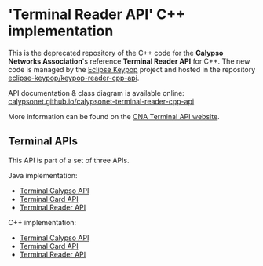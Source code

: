 # 'Terminal Reader API' C++ implementation

This is the deprecated repository of the C++ code for the **Calypso Networks Association**'s reference **Terminal Reader API** for C++.
The new code is managed by the [Eclipse Keypop](https://keypop.org/) project and hosted in the repository [eclipse-keypop/keypop-reader-cpp-api](https://github.com/eclipse-keypop/keypop-reader-cpp-api/).

API documentation & class diagram is available online: [calypsonet.github.io/calypsonet-terminal-reader-cpp-api](https://calypsonet.github.io/calypsonet-terminal-reader-cpp-api)

More information can be found on the [CNA Terminal API website](https://terminal-api.calypsonet.org/).

## Terminal APIs

This API is part of a set of three APIs.

Java implementation:
* [Terminal Calypso API](https://github.com/calypsonet/calypsonet-terminal-calypso-java-api)
* [Terminal Card API](https://github.com/calypsonet/calypsonet-terminal-card-java-api)
* [Terminal Reader API](https://github.com/calypsonet/calypsonet-terminal-reader-java-api)

C++ implementation:
* [Terminal Calypso API](https://github.com/calypsonet/calypsonet-terminal-calypso-cpp-api)
* [Terminal Card API](https://github.com/calypsonet/calypsonet-terminal-card-cpp-api)
* [Terminal Reader API](https://github.com/calypsonet/calypsonet-terminal-reader-cpp-api)
